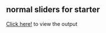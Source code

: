 ## normal sliders for starter

[Click here!](https://chethan814.github.io/slider/) to view the output
